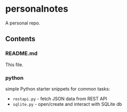 # personalnotes
A personal repo.

## Contents
### README.md
This file.

### python
simple Python starter snippets for common tasks:
* `restapi.py` - fetch JSON data from REST API
* `sqlite.py` - open/create and interact with SQLite db